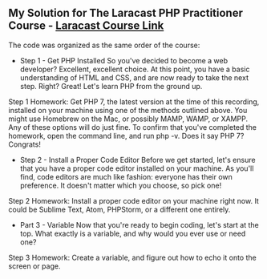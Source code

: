 ## My Solution for The Laracast PHP Practitioner Course - [Laracast Course Link](https://laracasts.com/series/php-for-beginners)

The code was organized as the same order of the course:

* Step 1 - Get PHP Installed
So you've decided to become a web developer? Excellent, excellent choice. At this point, you have a basic understanding of HTML and CSS, and are now ready to take the next step. Right? Great! Let's learn PHP from the ground up.

Step 1 Homework: Get PHP 7, the latest version at the time of this recording, installed on your machine using one of the methods outlined above. You might use Homebrew on the Mac, or possibly MAMP, WAMP, or XAMPP. Any of these options will do just fine. To confirm that you've completed the homework, open the command line, and run php -v. Does it say PHP 7? Congrats!

* Step 2 - Install a Proper Code Editor
Before we get started, let's ensure that you have a proper code editor installed on your machine. As you'll find, code editors are much like fashion: everyone has their own preference. It doesn't matter which you choose, so pick one!

Step 2 Homework: Install a proper code editor on your machine right now. It could be Sublime Text, Atom, PHPStorm, or a different one entirely.

* Part 3 - Variable
Now that you're ready to begin coding, let's start at the top. What exactly is a variable, and why would you ever use or need one?

Step 3 Homework: Create a variable, and figure out how to echo it onto the screen or page.


